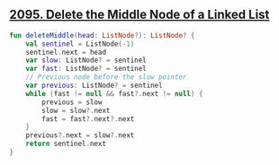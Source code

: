 ## [2095. Delete the Middle Node of a Linked List](https://leetcode.com/problems/delete-the-middle-node-of-a-linked-list)

```kotlin
fun deleteMiddle(head: ListNode?): ListNode? {
    val sentinel = ListNode(-1)
    sentinel.next = head
    var slow: ListNode? = sentinel
    var fast: ListNode? = sentinel
    // Previous node before the slow pointer
    var previous: ListNode? = sentinel
    while (fast != null && fast?.next != null) {
        previous = slow
        slow = slow?.next
        fast = fast?.next?.next
    }
    previous?.next = slow?.next
    return sentinel.next
}
```